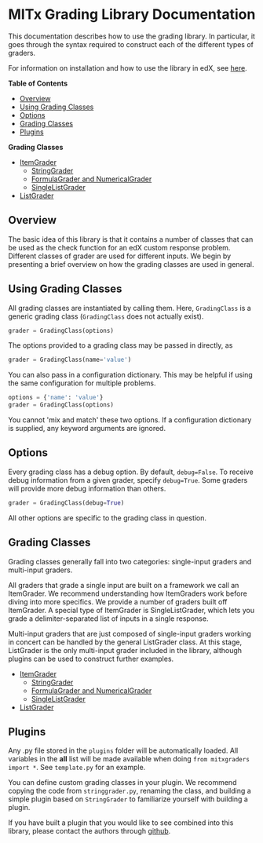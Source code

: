 MITx Grading Library Documentation
==================================

This documentation describes how to use the grading library. In particular, it goes through the syntax required to construct each of the different types of graders.

For information on installation and how to use the library in edX, see [here](../README.md).

**Table of Contents**

- [Overview](#overview)
- [Using Grading Classes](#using-grading-classes)
- [Options](#options)
- [Grading Classes](#grading-classes)
- [Plugins](#plugins)

**Grading Classes**

- [ItemGrader](item_grader.md)
  - [StringGrader](string_grader.md)
  - [FormulaGrader and NumericalGrader](formula_grader.md)
  - [SingleListGrader](single_list_grader.md)
- [ListGrader](list_grader.md)


Overview
--------

The basic idea of this library is that it contains a number of classes that can be used as the check function for an edX custom response problem. Different classes of grader are used for different inputs. We begin by presenting a brief overview on how the grading classes are used in general.


Using Grading Classes
---------------------

All grading classes are instantiated by calling them. Here, `GradingClass` is a generic grading class (`GradingClass` does not actually exist).

````python
grader = GradingClass(options)
````

The options provided to a grading class may be passed in directly, as

````python
grader = GradingClass(name='value')
````

You can also pass in a configuration dictionary. This may be helpful if using the same configuration for multiple problems.

````python
options = {'name': 'value'}
grader = GradingClass(options)
````

You cannot 'mix and match' these two options. If a configuration dictionary is supplied, any keyword arguments are ignored.


Options
-------

Every grading class has a debug option. By default, `debug=False`. To receive debug information from a given grader, specify `debug=True`. Some graders will provide more debug information than others.

````python
grader = GradingClass(debug=True)
````

All other options are specific to the grading class in question.


Grading Classes
---------------

Grading classes generally fall into two categories: single-input graders and multi-input graders.

All graders that grade a single input are built on a framework we call an ItemGrader. We recommend understanding how ItemGraders work before diving into more specifics. We provide a number of graders built off ItemGrader. A special type of ItemGrader is SingleListGrader, which lets you grade a delimiter-separated list of inputs in a single response.

Multi-input graders that are just composed of single-input graders working in concert can be handled by the general ListGrader class. At this stage, ListGrader is the only multi-input grader included in the library, although plugins can be used to construct further examples.

- [ItemGrader](item_grader.md)
  - [StringGrader](string_grader.md)
  - [FormulaGrader and NumericalGrader](formula_grader.md)
  - [SingleListGrader](single_list_grader.md)
- [ListGrader](list_grader.md)


Plugins
-------

Any .py file stored in the `plugins` folder will be automatically loaded. All variables in the __all__ list will be made available when doing `from mitxgraders import *`. See `template.py` for an example.

You can define custom grading classes in your plugin. We recommend copying the code from `stringgrader.py`, renaming the class, and building a simple plugin based on `StringGrader` to familiarize yourself with building a plugin.

If you have built a plugin that you would like to see combined into this library, please contact the authors through [github](https://github.com/mitodl/mitx-grading-library).
